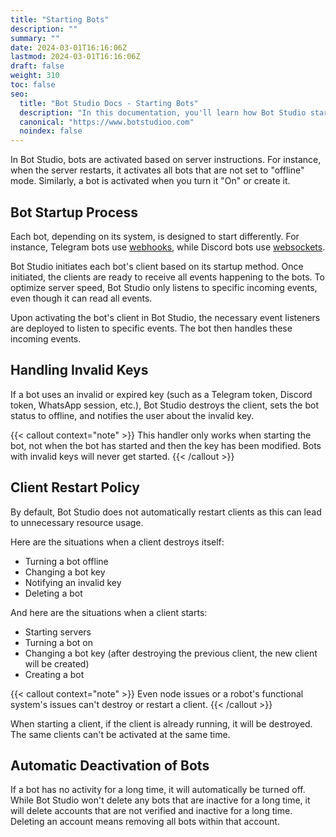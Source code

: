 ```yaml
---
title: "Starting Bots"
description: ""
summary: ""
date: 2024-03-01T16:16:06Z
lastmod: 2024-03-01T16:16:06Z
draft: false
weight: 310
toc: false
seo:
  title: "Bot Studio Docs - Starting Bots"
  description: "In this documentation, you'll learn how Bot Studio starts a robot and what it does to it to make it operational. Click here to learn more."
  canonical: "https://www.botstudioo.com"
  noindex: false
---
```


In Bot Studio, bots are activated based on server instructions. For instance, when the server restarts, it activates all bots that are not set to "offline" mode. Similarly, a bot is activated when you turn it "On" or create it.

## Bot Startup Process

Each bot, depending on its system, is designed to start differently. For instance, Telegram bots use [webhooks](https://www.redhat.com/en/topics/automation/what-is-a-webhook), while Discord bots use [websockets](https://developer.mozilla.org/en-US/docs/Web/API/WebSockets_API).

Bot Studio initiates each bot's client based on its startup method. Once initiated, the clients are ready to receive all events happening to the bots. To optimize server speed, Bot Studio only listens to specific incoming events, even though it can read all events.

Upon activating the bot's client in Bot Studio, the necessary event listeners are deployed to listen to specific events. The bot then handles these incoming events.

## Handling Invalid Keys

If a bot uses an invalid or expired key (such as a Telegram token, Discord token, WhatsApp session, etc.), Bot Studio destroys the client, sets the bot status to offline, and notifies the user about the invalid key.

{{< callout context="note" >}}
This handler only works when starting the bot, not when the bot has started and then the key has been modified. Bots with invalid keys will never get started.
{{< /callout >}}

## Client Restart Policy

By default, Bot Studio does not automatically restart clients as this can lead to unnecessary resource usage.

Here are the situations when a client destroys itself:

- Turning a bot offline
- Changing a bot key
- Notifying an invalid key
- Deleting a bot

And here are the situations when a client starts:

- Starting servers
- Turning a bot on
- Changing a bot key (after destroying the previous client, the new client will be created)
- Creating a bot

{{< callout context="note" >}}
Even node issues or a robot's functional system's issues can't destroy or restart a client.
{{< /callout >}}

When starting a client, if the client is already running, it will be destroyed. The same clients can't be activated at the same time.

## Automatic Deactivation of Bots

If a bot has no activity for a long time, it will automatically be turned off. While Bot Studio won't delete any bots that are inactive for a long time, it will delete accounts that are not verified and inactive for a long time. Deleting an account means removing all bots within that account.
